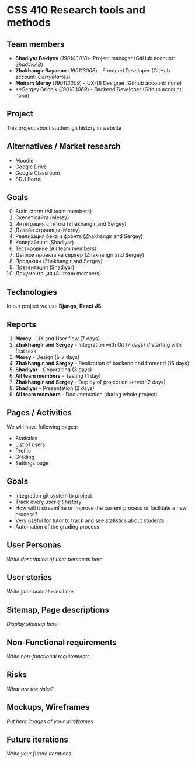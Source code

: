 # CSS 410 Research tools and methods
## Team members
+ **Shadiyar Bakiyev** (*190103018*)- Project manager (GitHub account: *ShadyKAB*)
+ **Zhakhangir Bayanov** (*190113006*) - Frontend Developer (GitHub account: *CarryMartes*)
+ **Meiram Merey** (*190113009*) - UX-UI Designer (Github account: none)
+ **Sergey Grichik (*190103069*) - Backend Developer (Github account: none)

## Project
This project about student git history in website

## Alternatives / Market research
* Moodle
* Google Drive
* Google Classroom
* SDU Portal

## Goals
0. Brain storm (All team members)
1. Скелет сайта (Merey)
2. Интеграция с гитом (Zhakhangir and Sergey)
3. Дизайн страницы (Merey)
4. Реализация бэка и фронта (Zhakhangir and Sergey)
5. Копирайтинг (Shadiyar)
6. Тестировние (All team members)
7. Деплой проекта на сервер (Zhakhangir and Sergey)
8. Продакшн (Zhakhangir and Sergey)
9. Презентация (Shadiyar)
10. Документация (All team members)

## Technologies
In our project we use **Django**, **React JS**

## Reports
1. **Merey** - UX and User flow (7 days)
2. **Zhakhangir and Sergey** - Integration with Git (7 days) // starting with first task
3. **Merey** - Design (5-7 days)
4. **Zhakhangir and Sergey** - Realization of backend and frontend (16 days)
5. **Shadiyar** - Copyraiting (3 days)
6. **All team members** - Testing (1 day)
7. **Zhakhangir and Sergey** - Deploy of project on server (2 days)
8. **Shadiyar** - Presentation (2 days)
9. **All team members** - Documentation (during whole project)

## Pages / Activities 
We will have following pages:
- Statistics
- List of users
- Profile
- Grading
- Settings page

## Goals
* Integration git system to project
* Track every user git history
* How will it streamline or improve the current process or facilitate a new process?
* Very useful for tutor to track and see statistics about students
* Automation of the grading process

## User Personas
*Write description of user personas here*  

## User stories

*Write your user stories here*

## Sitemap, Page descriptions

*Display sitemap here*

## Non-Functional requirements
*Write non-functional requirements*

## Risks
*What are the risks?*

## Mockups, Wireframes
*Put here images of your wireframes*

## Future iterations
*Write your future iterations*
